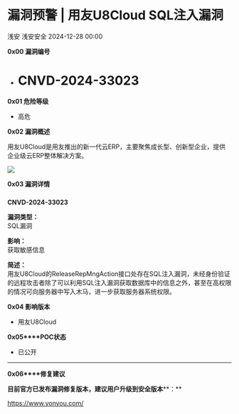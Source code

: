 #  漏洞预警 | 用友U8Cloud SQL注入漏洞   
浅安  浅安安全   2024-12-28 00:00  
  
**0x00 漏洞编号**  
- # CNVD-2024-33023  
  
**0x01 危险等级**  
- 高危  
  
**0x02 漏洞概述**  
  
用友U8Cloud是用友推出的新一代云ERP，主要聚焦成长型、创新型企业，提供企业级云ERP整体解决方案。  
  
![](https://mmbiz.qpic.cn/sz_mmbiz_png/7stTqD182SXoaRemR3mxsuiciaUbPcWn9jsiaZ70u94EB6R9eOgsPln1PWpP3MSljJmZEwZYep2iakwjxN7DsbXlfg/640?wx_fmt=other&wxfrom=5&wx_lazy=1&wx_co=1&tp=webp "")  
  
**0x03 漏洞详情**  
###   
  
**CNVD-2024-33023**  
  
**漏洞类型：**  
SQL漏洞  
  
**影响：**  
获取敏感信息  
  
**简述：**  
用友U8Cloud的ReleaseRepMngAction接口处存在SQL注入漏洞，未经身份验证的远程攻击者除了可以利用SQL注入漏洞获取数据库中的信息之外，甚至在高权限的情况可向服务器中写入木马，进一步获取服务器系统权限。  
  
**0x04 影响版本**  
- 用友U8Cloud  
  
**0x05****POC状态**  
- 已公开  
  
****  
**0x06****修复建议**  
  
**目前官方已发布漏洞修复版本，建议用户升级到安全版本****：**  
  
https://www.yonyou.com/  
  
  
  
